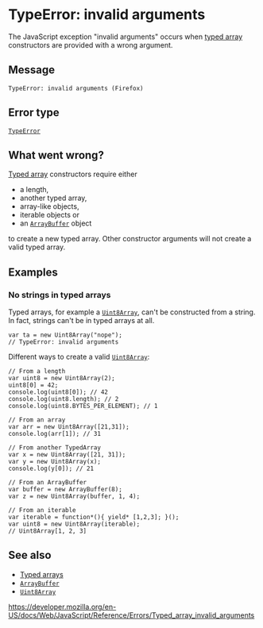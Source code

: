 # TypeError: invalid arguments

The JavaScript exception "invalid arguments" occurs when [typed array](https://developer.mozilla.org/en-US/docs/Web/JavaScript/Typed_arrays) constructors are provided with a wrong argument.

## Message

    TypeError: invalid arguments (Firefox)

## Error type

[`TypeError`](../global_objects/typeerror)

## What went wrong?

[Typed array](https://developer.mozilla.org/en-US/docs/Web/JavaScript/Typed_arrays) constructors require either

-   a length,
-   another typed array,
-   array-like objects,
-   iterable objects or
-   an [`ArrayBuffer`](../global_objects/arraybuffer) object

to create a new typed array. Other constructor arguments will not create a valid typed array.

## Examples

### No strings in typed arrays

Typed arrays, for example a [`Uint8Array`](../global_objects/uint8array), can't be constructed from a string. In fact, strings can't be in typed arrays at all.

    var ta = new Uint8Array("nope");
    // TypeError: invalid arguments

Different ways to create a valid [`Uint8Array`](../global_objects/uint8array):

    // From a length
    var uint8 = new Uint8Array(2);
    uint8[0] = 42;
    console.log(uint8[0]); // 42
    console.log(uint8.length); // 2
    console.log(uint8.BYTES_PER_ELEMENT); // 1

    // From an array
    var arr = new Uint8Array([21,31]);
    console.log(arr[1]); // 31

    // From another TypedArray
    var x = new Uint8Array([21, 31]);
    var y = new Uint8Array(x);
    console.log(y[0]); // 21

    // From an ArrayBuffer
    var buffer = new ArrayBuffer(8);
    var z = new Uint8Array(buffer, 1, 4);

    // From an iterable
    var iterable = function*(){ yield* [1,2,3]; }();
    var uint8 = new Uint8Array(iterable);
    // Uint8Array[1, 2, 3]

## See also

-   [Typed arrays](https://developer.mozilla.org/en-US/docs/Web/JavaScript/Typed_arrays)
-   [`ArrayBuffer`](../global_objects/arraybuffer)
-   [`Uint8Array`](../global_objects/uint8array)

<a href="https://developer.mozilla.org/en-US/docs/Web/JavaScript/Reference/Errors/Typed_array_invalid_arguments" class="_attribution-link">https://developer.mozilla.org/en-US/docs/Web/JavaScript/Reference/Errors/Typed_array_invalid_arguments</a>

